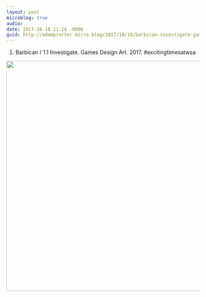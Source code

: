 ```yaml
---
layout: post
microblog: true
audio: 
date: 2017-10-10 11:24 -0000
guid: http://adamprocter.micro.blog/2017/10/10/barbican-investigate-games.html
---
```

1. Barbican / 1.1 Investigate. Games Design Art. 2017. #excitingtimesatwsa

<img src="http://discursive.adamprocter.co.uk/uploads/2017/59accc9b70.jpg" width="598" height="600" />
